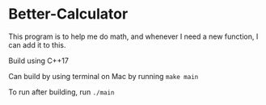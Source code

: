 # Better-Calculator

This program is to help me do math, and whenever I need a new function, I can add it to this.

Build using C++17

Can build by using terminal on Mac by running ```make main```

To run after building, run ```./main```
